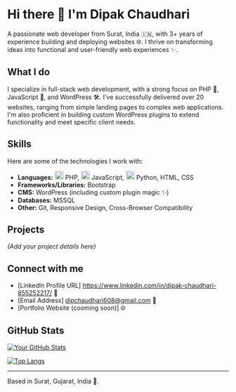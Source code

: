 # Hi there 👋 I'm Dipak Chaudhari

A passionate web developer from Surat, India 🇮🇳, with 3+ years of experience building and deploying websites 🌐. I thrive on transforming ideas into functional and user-friendly web experiences ✨.

## What I do

I specialize in full-stack web development, with a strong focus on PHP 🐘, JavaScript 🚀, and WordPress 🛠️. I've successfully delivered over 20 websites, ranging from simple landing pages to complex web applications. I'm also proficient in building custom WordPress plugins to extend functionality and meet specific client needs.

## Skills

Here are some of the technologies I work with:

*   **Languages:** <img src="https://cdn.jsdelivr.net/gh/devicons/devicon/icons/php/php-plain.svg" alt="php" width="20" height="20"/> PHP, <img src="https://cdn.jsdelivr.net/gh/devicons/devicon/icons/javascript/javascript-plain.svg" alt="javascript" width="20" height="20"/> JavaScript, <img src="https://cdn.jsdelivr.net/gh/devicons/devicon/icons/python/python-plain.svg" alt="python" width="20" height="20"/> Python, HTML, CSS
*   **Frameworks/Libraries:** Bootstrap
*   **CMS:** WordPress (including custom plugin magic ✨)
*   **Databases:** MSSQL
*   **Other:** Git, Responsive Design, Cross-Browser Compatibility

## Projects

*(Add your project details here)*

## Connect with me

*   [LinkedIn Profile URL] https://www.linkedin.com/in/dipak-chaudhari-855252217/ 🔗
*   [Email Address] dipchaudhari608@gmail.com 📧
*   [Portfolio Website (cooming soon)] 🌐

## GitHub Stats

[![Your GitHub Stats](https://github-readme-stats.vercel.app/api?username=YOUR_GITHUB_USERNAME&show_icons=true&theme=radical)](https://github.com/anuraghazra/github-readme-stats)

[![Top Langs](https://github-readme-stats.vercel.app/api/top-langs/?username=YOUR_GITHUB_USERNAME&layout=compact)](https://github.com/anuraghazra/github-readme-stats)

---

Based in Surat, Gujarat, India 📍.
